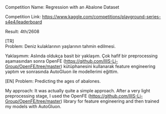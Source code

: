 Competition Name: Regression with an Abalone Dataset

Competition Link: https://www.kaggle.com/competitions/playground-series-s4e4/leaderboard

Result: 4th/2608

[TR]  
Problem: Deniz kulaklarının yaşlarının tahmin edilmesi.

Yaklaşımım: Aslında oldukça basit bir yaklaşım. Çok hafif bir preprocessing aşamasından sonra OpenFE (https://github.com/IIIS-Li-Group/OpenFE/tree/master) kütüphanesini kullanarak feature engineering yaptım ve sonrasında AutoGluon ile modellerimi eğittim.

[EN]
Problem: Predicting the ages of abalones.

My approach: It was actually quite a simple approach. After a very light preprocessing stage, I used the OpenFE (https://github.com/IIIS-Li-Group/OpenFE/tree/master) library for feature engineering and then trained my models with AutoGluon.
